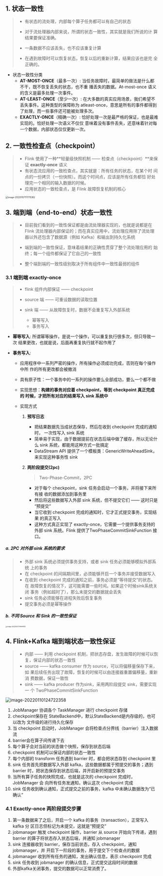 ## 1. 状态一致性

> - 有状态的流处理，内部每个算子任务都可以有自己的状态
>
> -  对于流处理器内部来说，所谓的状态一致性，其实就是我们所说的计 算结果要保证准确。
>
> -  一条数据不应该丢失，也不应该重复计算
>
> - 在遇到故障时可以恢复状态，恢复以后的重新计算，结果应该也是完 全正确的。

- 状态一致性分类
  - **AT-MOST-ONCE**（最多一次）:  当任务故障时，最简单的做法是什么都不干，既不恢复丢失的状态，也不重 播丢失的数据。At-most-once 语义的含义是最多处理一次事件。
  - **AT-LEAST-ONCE**（至少一次）: 在大多数的真实应用场景，我们希望不丢失事件。这种类型的保障称为 atleast-once，意思是所有的事件都得到了处理，而一些事件还可能被处理多次。
  - **EXACTLY-ONCE**（精确一次）: 恰好处理一次是最严格的保证，也是最难实现的。恰好处理一次语义不仅仅 意味着没有事件丢失，还意味着针对每一个数据，内部状态仅仅更新一次。

## 2. 一致性检查点（checkpoint）

> - Flink 使用了一种**轻量级快照机制 —— 检查点（checkpoint）**来保证 **exactly-once** 语义
> - 有状态流应用的一致检查点，其实就是：所有任务的状态，在某个时 间点的一份拷贝（一份快照）。而这个时间点，应该是所有任务都恰 好处理完一个相同的输入数据的时候。
> - 应用状态的一致检查点，是 Flink 故障恢复机制的核心

<img src="/Users/liusaisai/Library/Application Support/typora-user-images/image-20220107171715362.png" alt="image-20220107171715362" style="zoom:50%;" />

## 3. 端到端（end-to-end）状态一致性

> - 目前我们看到的一致性保证都是由流处理器实现的，也就是说都是在 Flink 流处理器内部保证的；而在真实应用中，流处理应用除了流处理 器以外还包含了数据源（例如 Kafka）和输出到持久化系统
>
> - 端到端的一致性保证，意味着结果的正确性贯穿了整个流处理应用的 始终；每一个组件都保证了它自己的一致性
>
> - 整个端到端的一致性级别取决于所有组件中一致性最弱的组件

### 3.1 端到端 exactly-once

> - flink 组件内部保证 —— checkpoint
>
> - source 端 —— 可重设数据的读取位置
>
> - sink 端 —— 从故障恢复时，数据不会重复写入外部系统
>   - 幂等写入
>   - 事务写入

- **幂等写入**: 所谓幂等操作，是说一个操作，可以重复执行很多次，但只导致一次 结果更改，也就是说，后面再重复执行就不起作用了 

- **事务写入**: 

  - 应用程序中一系列严密的操作，所有操作必须成功完成，否则在每个操作中所 作的所有更改都会被撤消

  - 具有原子性：一个事务中的一系列的操作要么全部成功，要么一个都不做

  - 实现思想：**构建的事务对应着 checkpoint，等到 checkpoint 真正完成的 时候，才把所有对应的结果写入 sink 系统中**

  - 实现方式

    1. **预写日志** 

       - 把结果数据先当成状态保存，然后在收到 checkpoint 完成的通知时， 一次性写入 sink 系统
       - 简单易于实现，由于数据提前在状态后端中做了缓存，所以无论什么 sink 系统，都能用这种方式一批搞定
       -  DataStream API 提供了一个模板类：GenericWriteAheadSink，来实现这种事务性 sink

    2. **两阶段提交(2pc)**

       >  Two-Phase-Commit，2PC

       - 对于每个 checkpoint，sink 任务会启动一个事务，并将接下来所有接 收的数据添加到事务里
       - 然后将这些数据写入外部 sink 系统，但不提交它们 —— 这时只是 “预提交”
       - 当它收到 checkpoint 完成的通知时，它才正式提交事务，实现结果 的真正写入
       - 这种方式真正实现了 exactly-once，它需要一个提供事务支持的外部 sink 系统。Flink 提供了TwoPhaseCommitSinkFunction 接口。

##### a. 2PC 对外部 sink 系统的要求

> - 外部 sink 系统必须提供事务支持，或者 sink 任务必须能够模拟外部系统 上的事务
> - 在 checkpoint 的间隔期间里，必须能够开启一个事务并接受数据写入
> - 在收到 checkpoint 完成的通知之前，事务必须是“等待提交”的状态。在 故障恢复的情况下，这可能需要一些时间。如果这个时候sink系统关闭 事务（例如超时了），那么未提交的数据就会丢失
> - sink 任务必须能够在进程失败后恢复事务
> - 提交事务必须是幂等操作

##### b. 不同 Source 和 Sink 的一致性保证

<img src="https://raw.githubusercontent.com/hellolib/pictures/main/Typora/pic-00-gitee/image-20220107174944819.png" alt="image-20220107174944819" style="zoom: 33%;" />



## 4. Flink+Kafka 端到端状态一致性保证

> - 内部 —— 利用 checkpoint 机制，把状态存盘，发生故障的时候可以恢 复，保证内部的状态一致性
> - source —— kafka consumer 作为 source，可以将偏移量保存下来，如 果后续任务出现了故障，恢复的时候可以由连接器重置偏移量，重新消 费数据，保证一致性
> - sink —— kafka producer 作为sink，采用两阶段提交 sink，需要实现一 个 TwoPhaseCommitSinkFunction



![image-20220110124722358](https://raw.githubusercontent.com/hellolib/pictures/main/Typora/pic-00-gitee/image-20220110124722358.png)

1. JobManager 协调各个 TaskManager 进行 checkpoint 存储
2. checkpoint保存在 StateBackend中，默认StateBackend是内存级的，也可以改为 文件级的进行持久化保存
3. 当 checkpoint 启动时，JobManager 会将检查点分界线（barrier）注入数据流
4. barrier会在算子间传递下去
5. 每个算子会对当前的状态做个快照，保存到状态后端
6. checkpoint 机制可以保证内部的状态一致性
7. 每个内部的 transform 任务遇到 barrier 时，都会把状态存到 checkpoint 里
8. sink 任务首先把数据写入外部 kafka，这些数据都属于预提交的事务；遇到 barrier 时，把状态保存到状态后端，并开启新的预提交事务
9. 当所有算子任务的快照完成，也就是这次的 checkpoint 完成时，JobManager 会 向所有任务发通知，确认这次 checkpoint 完成
10. sink 任务收到确认通知，正式提交之前的事务，kafka 中未确认数据改为“已确认”

### 4.1 Exactly-once 两阶段提交步骤

1. 第一条数据来了之后，开启一个 kafka 的事务（transaction），正常写入 kafka 分 区日志但标记为未提交，这就是“预提交”
2. jobmanager 触发 checkpoint 操作，barrier 从 source 开始向下传递，遇到 barrier 的算子将状态存入状态后端，并通知 jobmanager
3. sink 连接器收到 barrier，保存当前状态，存入 checkpoint，通知 jobmanager，并 开启下一阶段的事务，用于提交下个检查点的数据
4. jobmanager 收到所有任务的通知，发出确认信息，表示 checkpoint 完成
5.  sink 任务收到 jobmanager 的确认信息，正式提交这段时间的数据
6. 外部kafka关闭事务，提交的数据可以正常消费了。